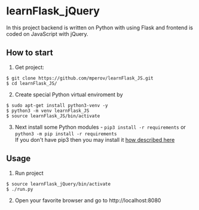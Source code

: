 # learnFlask_jQuery
In this project backend is written on Python with using Flask and frontend is coded on JavaScript with jQuery.

## How to start
1. Get project:
```console
$ git clone https://github.com/mperov/learnFlask_JS.git
$ cd learnFlask_JS/
```
2. Create special Python virtual enviroment by
```console
$ sudo apt-get install python3-venv -y
$ python3 -m venv learnFlask_JS
$ source learnFlask_JS/bin/activate
```
3. Next install some Python modules - `pip3 install -r requirements` or `python3 -m pip install -r requirements`  
If you don't have pip3 then you may install it [how described here](https://pip.pypa.io/en/stable/installation/)

## Usage
1. Run project
```console
$ source learnFlask_jQuery/bin/activate
$ ./run.py
```
2. Open your favorite browser and go to http://localhost:8080
